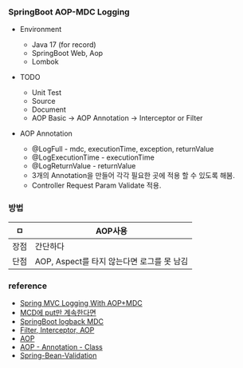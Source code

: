 ### SpringBoot AOP-MDC Logging

* Environment
  * Java 17 (for record)
  * SpringBoot Web, Aop
  * Lombok

* TODO
  * Unit Test
  * Source
  * Document
  * AOP Basic -> AOP Annotation -> Interceptor or Filter

* AOP Annotation
  * @LogFull - mdc, executionTime, exception, returnValue
  * @LogExecutionTime - executionTime
  * @LogReturnValue - returnValue
  * 3개의 Annotation을 만들어 각각 필요한 곳에 적용 할 수 있도록 해봄.
  * Controller Request Param Validate 적용.

### 방법
|ㅁ|AOP사용|
|-----|---|
|장점|간단하다|
|단점|AOP, Aspect를 타지 않는다면 로그를 못 남김|

### reference
* [Spring MVC Logging With AOP+MDC](https://lucas-k.tistory.com/8)
* [MCD에 put만 계속한다면](https://namocom.tistory.com/862)
* [SpringBoot logback MDC](https://codingdog.tistory.com/entry/spring-boot-logback-MDC%EB%8A%94-%EC%96%B4%EB%96%A4-%EC%8B%9D%EC%9C%BC%EB%A1%9C-%EB%8F%99%EC%9E%91%ED%95%98%EB%8A%94%EC%A7%80-%EA%B0%84%EB%8B%A8%ED%95%98%EA%B2%8C-%EB%B6%84%EC%84%9D%ED%95%B4-%EB%B4%85%EC%8B%9C%EB%8B%A4)
* [Filter, Interceptor, AOP](https://prohannah.tistory.com/184?category=870127)
* [AOP](https://offbyone.tistory.com/34)
* [AOP - Annotation - Class](https://ryumodrn.tistory.com/19)
* [Spring-Bean-Validation](https://kapentaz.github.io/spring/Spring-Boo-Bean-Validation-%EC%A0%9C%EB%8C%80%EB%A1%9C-%EC%95%8C%EA%B3%A0-%EC%93%B0%EC%9E%90/#)
